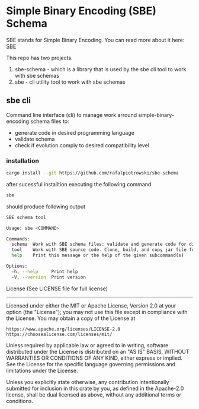 # Simple Binary Encoding (SBE) Schema

SBE stands for Simple Binary Encoding. You can read more about it here: [SBE](https://github.com/real-logic/simple-binary-encoding)

This repo has two projects.

1. sbe-schema - which is a library that is used by the sbe cli tool to work with sbe schemas
2. sbe - cli utility tool to work with sbe schemas

## sbe cli

Command line interface (cli) to manage work arround simple-binary-encoding schema files to:

* generate code in desired programming language
* validate schema
* check if evolution comply to desired compatibility level

### installation

```bash
cargo install --git https://github.com/rafalpiotrowski/sbe-schema
```

after sucessful installtion executing the following command

```bash
sbe
```

should produce following output

```bash
SBE schema tool

Usage: sbe <COMMAND>

Commands:
  schema  Work with SBE schema files: validate and generate code for different languages
  tool    Work with SBE source code. Clone, build, and copy jar file for later use in code generation and schema validation. Requires to have java installed and available in the PATH or specify the path to the java executable
  help    Print this message or the help of the given subcommand(s)

Options:
  -h, --help     Print help
  -V, --version  Print version
```

License (See LICENSE file for full license)

-------------------------------------------
Licensed under either the MIT or Apache License, Version 2.0 at your option (the "License");
you may not use this file except in compliance with the License.
You may obtain a copy of the License at

    https://www.apache.org/licenses/LICENSE-2.0
    https://choosealicense.com/licenses/mit/

Unless required by applicable law or agreed to in writing, software
distributed under the License is distributed on an "AS IS" BASIS,
WITHOUT WARRANTIES OR CONDITIONS OF ANY KIND, either express or implied.
See the License for the specific language governing permissions and
limitations under the License.

Unless you explicitly state otherwise, any contribution intentionally submitted
for inclusion in this crate by you, as defined in the Apache-2.0 license, shall
be dual licensed as above, without any additional terms or conditions.
